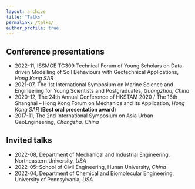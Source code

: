 ```yaml
---
layout: archive
title: "Talks"
permalink: /talks/
author_profile: true
---
```


<!-- {% if site.talkmap_link == true %}

<p style="text-decoration:underline;"><a href="/talkmap.html">See a map of all the places I've given a talk!</a></p>

{% endif %}

{% for post in site.talks reversed %}
  {% include archive-single-talk.html %}
{% endfor %} -->

## Conference presentations
- 2022-11, ISSMGE TC309 Technical Forum of Young Scholars on Data-driven Modelling of Soil Behaviours with Geotechnical Applications, *Hong Kong SAR*
- 2021-07, The 1st International Symposium on Marine Science and Engineering for Young Scientists and Postgraduates, *Guangzhou, China*
- 2020-12, The 24th Annual Conference of HKSTAM 2020 / The 16th Shanghai – Hong Kong Forum on Mechanics and Its Application, *Hong Kong SAR* (**Best oral presentation award**)
- 2017-11, The 2nd International Symposium on Asia Urban GeoEngineering, *Changsha, China*

## Invited talks
- 2022-08, Department of Mechanical and Industrial Engineering, Northeastern University, *USA*
- 2022-05: School of Civil Engineering, Hunan University, *China*
- 2022-04, Department of Chemical and Biomolecular Engineering, University of Pennsylvania, *USA*
